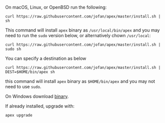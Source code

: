 
On macOS, Linux, or OpenBSD run the following:

```
curl https://raw.githubusercontent.com/jofan/apex/master/install.sh | sh
```

This command will install `apex` binary as `/usr/local/bin/apex` and
you may need to run the `sudo` version below, or alternatively chown `/usr/local`:
```
curl https://raw.githubusercontent.com/jofan/apex/master/install.sh | sudo sh
```

You can specify a destination as below

```
curl https://raw.githubusercontent.com/jofan/apex/master/install.sh | DEST=$HOME/bin/apex sh
```

this command will install `apex` binary as `$HOME/bin/apex` and you may not need to use `sudo`.

On Windows download [binary](https://github.com/jofan/apex/releases).

If already installed, upgrade with:

```
apex upgrade
```
